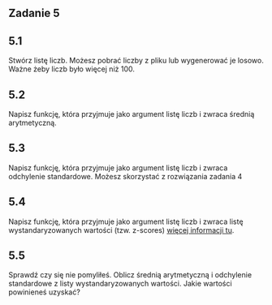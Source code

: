 ## Zadanie 5

## 5.1

Stwórz listę liczb. Możesz pobrać liczby z pliku lub wygenerować je losowo. Ważne żeby liczb było więcej niż 100.

## 5.2

Napisz funkcję, która przyjmuje jako argument listę liczb i zwraca średnią arytmetyczną.

## 5.3

Napisz funkcję, która przyjmuje jako argument listę liczb i zwraca odchylenie standardowe. Możesz skorzystać z rozwiązania zadania 4

## 5.4

Napisz funkcję, która przyjmuje jako argument listę liczb i zwraca listę wystandaryzowanych wartości (tzw. z-scores) [więcej informacji tu](https://www.statisticshowto.com/standardized-values-examples/).

## 5.5

Sprawdź czy się nie pomyliłeś. Oblicz średnią arytmetyczną i odchylenie standardowe z listy wystandaryzowanych wartości. Jakie wartości powinieneś uzyskać? 